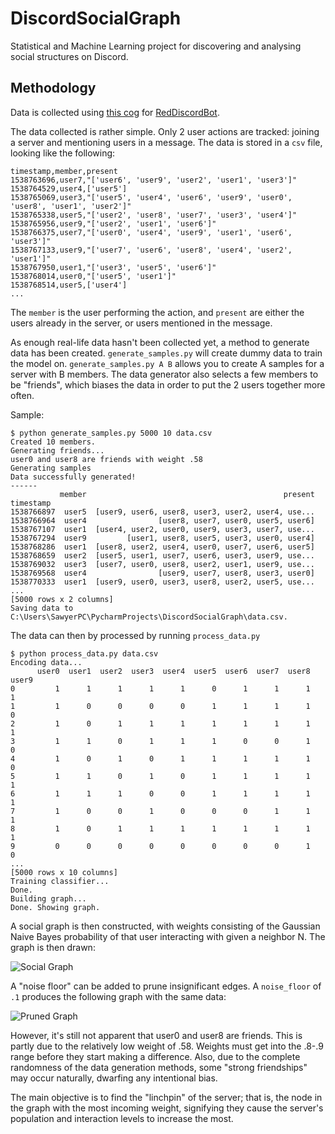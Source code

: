 # DiscordSocialGraph

Statistical and Machine Learning project for discovering and analysing social structures on Discord. 

## Methodology

Data is collected using [this cog](https://github.com/samclane/Snake-Cogs/blob/master/member_logger/member_logger.py) 
for [RedDiscordBot](https://github.com/Cog-Creators/Red-DiscordBot). 

The data collected is rather simple. Only 2 user actions are tracked: joining a server and mentioning users in a message.
The data is stored in a `csv` file, looking like the following:

```csv
timestamp,member,present
1538763696,user7,"['user6', 'user9', 'user2', 'user1', 'user3']"
1538764529,user4,['user5']
1538765069,user3,"['user5', 'user4', 'user6', 'user9', 'user0', 'user8', 'user1', 'user2']"
1538765338,user5,"['user2', 'user8', 'user7', 'user3', 'user4']"
1538765956,user9,"['user2', 'user1', 'user6']"
1538766375,user7,"['user0', 'user4', 'user9', 'user1', 'user6', 'user3']"
1538767133,user9,"['user7', 'user6', 'user8', 'user4', 'user2', 'user1']"
1538767950,user1,"['user3', 'user5', 'user6']"
1538768014,user0,"['user5', 'user1']"
1538768514,user5,['user4']
...
```

The `member` is the user performing the action, and `present` are either the users already in the server, or users 
mentioned in the message.

As enough real-life data hasn't been collected yet, a method to generate data has been created. `generate_samples.py` will
create dummy data to train the model on. `generate_samples.py A B` allows you to create A samples for a server with B 
members. The data generator also selects a few members to be "friends", which biases the data in order to put the 2 users
together more often. 

Sample:
```
$ python generate_samples.py 5000 10 data.csv
Created 10 members.
Generating friends...
user0 and user8 are friends with weight .58
Generating samples
Data successfully generated!
------
           member                                            present
timestamp                                                           
1538766897  user5  [user9, user6, user8, user3, user2, user4, use...
1538766964  user4                [user8, user7, user0, user5, user6]
1538767107  user1  [user4, user2, user0, user9, user3, user7, use...
1538767294  user9         [user1, user8, user5, user3, user0, user4]
1538768286  user1  [user8, user2, user4, user0, user7, user6, user5]
1538768659  user2  [user5, user1, user7, user6, user3, user9, use...
1538769032  user3  [user7, user0, user8, user2, user1, user9, use...
1538769568  user4                [user9, user7, user8, user3, user0]
1538770333  user1  [user9, user0, user3, user8, user2, user5, use...
...
[5000 rows x 2 columns]
Saving data to C:\Users\SawyerPC\PycharmProjects\DiscordSocialGraph\data.csv.
```

The data can then by processed by running `process_data.py`

```
$ python process_data.py data.csv
Encoding data...
      user0  user1  user2  user3  user4  user5  user6  user7  user8  user9
0         1      1      1      1      1      0      1      1      1      1
1         1      0      0      0      0      1      1      1      1      0
2         1      0      1      1      1      1      1      1      1      1
3         1      1      0      1      1      1      0      0      1      0
4         1      0      1      0      1      1      1      1      1      0
5         1      1      0      1      0      1      1      1      1      1
6         1      1      1      0      0      1      1      1      1      1
7         1      0      0      1      0      0      0      1      1      1
8         1      0      1      1      1      1      1      1      1      1
9         0      0      0      0      0      0      0      0      1      0
...
[5000 rows x 10 columns]
Training classifier...
Done.
Building graph...
Done. Showing graph.
```

A social graph is then constructed, with weights consisting of the Gaussian Naive Bayes probability of that user interacting with given a 
neighbor N. The graph is then drawn:

![Social Graph](https://i.imgur.com/2ItIro7.png)

A "noise floor" can be added to prune insignificant edges. A `noise_floor` of `.1` produces the following graph with the
same data:

![Pruned Graph](https://i.imgur.com/O6XGAos.png)

However, it's still not apparent that user0 and user8 are friends. This is partly due to the relatively low weight of 
.58. Weights must get into the .8-.9 range before they start making a difference. Also, due to the complete randomness 
of the data generation methods, some "strong friendships" may occur naturally, dwarfing any intentional bias. 

The main objective is to find the "linchpin" of the server; that is, the node in the graph 
with the most incoming weight, signifying they cause the server's population and interaction levels to increase the most. 
